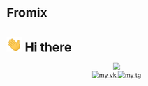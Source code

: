 # Fromix
# <img src="wave.gif" width="35"/> Hi there 
<link rel="stylesheet" href="style.css">
<div id="header" align="center" style="border-radius: 50px">
  <img src="giphy.gif" width="200" />
  <div id="badges">
  <a class="vk" href="vk.com/fromix13387">
    <img src="https://img.shields.io/badge/Telegram-icon?style=flat&logo=telegram&labelColor=%234a4a5b&color=%234a4a5b" alt="my vk" width="200" height="50"/>
  </a>
  <a href="https://t.me/fromix13387">
    <img src="https://img.shields.io/badge/Fromix-icon?style=flat&logo=vk&labelColor=%23337891&color=%23337891" alt="my tg"  width="200" height="50"/>
  </a>
  
</div>
</div>


